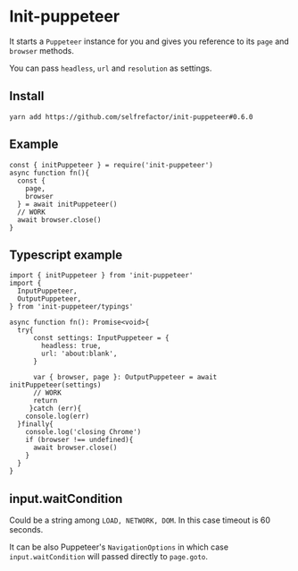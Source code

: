# Init-puppeteer

It starts a `Puppeteer` instance for you and gives you reference to its `page` and `browser` methods. 

You can pass `headless`, `url` and `resolution` as settings.


## Install
`yarn add https://github.com/selfrefactor/init-puppeteer#0.6.0`

## Example
```
const { initPuppeteer } = require('init-puppeteer')
async function fn(){
  const {
    page,
    browser
  } = await initPuppeteer()
  // WORK
  await browser.close()
}
```

## Typescript example

```
import { initPuppeteer } from 'init-puppeteer'
import {
  InputPuppeteer,
  OutputPuppeteer,
} from 'init-puppeteer/typings'

async function fn(): Promise<void>{
  try{
      const settings: InputPuppeteer = {
        headless: true,
        url: 'about:blank',
      }

      var { browser, page }: OutputPuppeteer = await initPuppeteer(settings)
      // WORK
      return
     }catch (err){
    console.log(err)
  }finally{
    console.log('closing Chrome')
    if (browser !== undefined){
      await browser.close()
    }
  }
}
```

## input.waitCondition

Could be a string among `LOAD, NETWORK, DOM`. In this case timeout is 60 seconds.

It can be also Puppeteer's `NavigationOptions` in which case `input.waitCondition` will passed directly to `page.goto`.